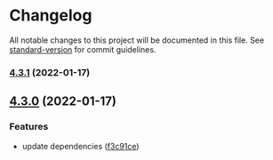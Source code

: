 # Changelog

All notable changes to this project will be documented in this file. See
[standard-version](https://github.com/conventional-changelog/standard-version) for commit
guidelines.

### [4.3.1](https://github.com/Newtral-Tech/node-nestjs-logger/compare/v4.3.0...v4.3.1) (2022-01-17)

## [4.3.0](https://github.com/Newtral-Tech/node-nestjs-logger/compare/v4.2.0...v4.3.0) (2022-01-17)

### Features

- update dependencies
  ([f3c91ce](https://github.com/Newtral-Tech/node-nestjs-logger/commit/f3c91cea1afbb81fe3ca0d620d2e7bd17bfb7353))
